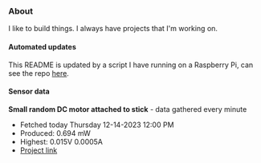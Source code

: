 ### About
I like to build things. I always have projects that I'm working on.

#### Automated updates
This README is updated by a script I have running on a Raspberry Pi, can see the repo [here](https://github.com/jdc-cunningham/raspi-git-repo-updater).

#### Sensor data


**Small random DC motor attached to stick** - data gathered every minute
- Fetched today Thursday 12-14-2023 12:00 PM
- Produced: 0.694 mW
- Highest: 0.015V 0.0005A
- [Project link](https://github.com/jdc-cunningham/turbine-raspi)